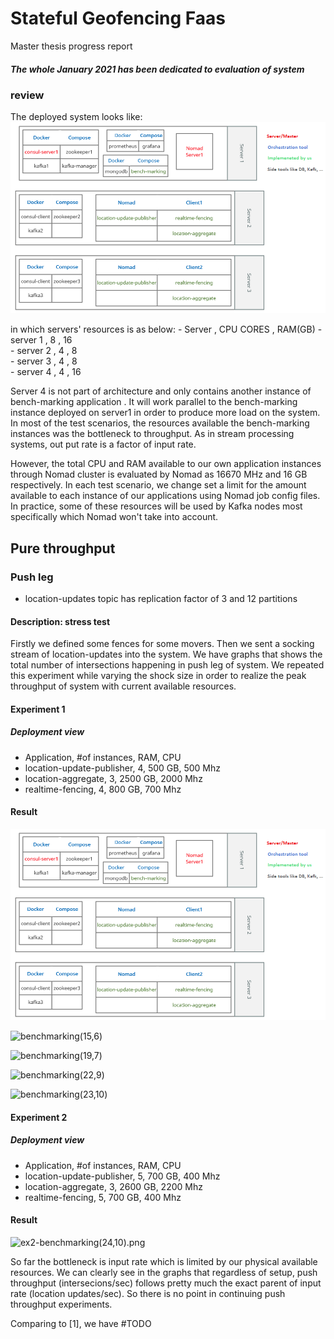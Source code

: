# Stateful Geofencing Faas
Master thesis progress report
##### The whole January 2021 has been dedicated to evaluation of system

### review
The deployed system looks like:
![Resulted deployed system](/work-report/images/Infrsutracture.png)

in which servers' resources is as below:
    - Server   , CPU CORES , RAM(GB)
    - server 1 , 8         , 16  
    - server 2 , 4         , 8  
    - server 3 , 4         , 8  
    - server 4 , 4         , 16

Server 4 is not part of architecture and only contains another instance of bench-marking application
. It will work parallel to the bench-marking instance deployed on server1 in order to produce more load on the system.
In most of the test scenarios, the resources available the bench-marking instances
was the bottleneck to throughput. As in stream processing systems, out put rate is a factor of input rate.


However, the total CPU and RAM available to our own application instances through Nomad cluster
is evaluated by Nomad as 16670 MHz and 16 GB respectively. In each test scenario, we change set a 
limit for the amount available to each instance of our applications using Nomad job config files.
In practice, some of these resources will be used by Kafka nodes most specifically which Nomad won't take into account. 

## Pure throughput
### Push leg
 * location-updates topic has replication factor of 3 and 12 partitions
#### Description: stress test
Firstly we defined some fences for some movers.
Then we sent a socking stream of location-updates into the system.
We have graphs that shows the total number of intersections happening in push leg of system.
We repeated this experiment while varying the shock size in order to realize the peak throughput
of system with current available resources.

#### Experiment 1
##### Deployment view
* Application,               #of instances,   RAM,      CPU
* location-update-publisher,      4,         500 GB,   500 Mhz
* location-aggregate,             3,        2500 GB,  2000 Mhz
* realtime-fencing,               4,         800 GB,  700 Mhz
#### Result 

![Resulted deployed system](/work-report/images/Infrsutracture.png)

![benchmarking(15,6)](/work-report/images/ex1-benchmarking(15,6).png)

![benchmarking(19,7)](/work-report/images/ex1-benchmarking(19,7).png)

![benchmarking(22,9)](/work-report/images/ex1-benchmarking(22,9).png)

![benchmarking(23,10)](/work-report/images/ex1-benchmarking(23,10).png)

#### Experiment 2
##### Deployment view
* Application,               #of instances,   RAM,      CPU
* location-update-publisher,      5,         700 GB,   400 Mhz
* location-aggregate,             3,        2600 GB,  2200 Mhz
* realtime-fencing,               5,         700 GB,   400 Mhz
#### Result
![ex2-benchmarking(24,10).png](/work-report/images/ex2-benchmarking(24,10).png)

So far the bottleneck is input rate which is limited by our physical available resources.
We can clearly see in the graphs that regardless of setup, push throughput (intersecions/sec) follows pretty
much the exact parent of input rate (location updates/sec).
So there is no point in continuing push throughput experiments. 

Comparing to [1], we have #TODO











